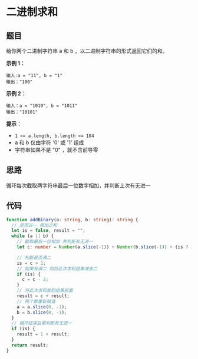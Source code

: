 # 二进制求和

## 题目

给你两个二进制字符串 a 和 b ，以二进制字符串的形式返回它们的和。

**示例 1：**

```
输入:a = "11", b = "1"
输出："100"
```

**示例 2：**

```
输入：a = "1010", b = "1011"
输出："10101"
```

**提示：**

- `1 <= a.length, b.length <= 104`
- a 和 b 仅由字符 '0' 或 '1' 组成
- 字符串如果不是 "0" ，就不含前导零

## 思路

循环每次截取两字符串最后一位数字相加，并判断上次有无进一

## 代码

```ts
function addBinary(a: string, b: string): string {
  // 是否进一 相加之和
  let is = false, result = "";
  while (a || b) {
    // 截取最后一位相加 并判断有无进一
    let c: number = Number(a.slice(-1)) + Number(b.slice(-1)) + (is ? 1 : 0);

    // 判断是否满二
    is = c > 1;
    // 如果有满二 则将此次求和结果减去二
    if (is) {
      c = c - 2;
    }
    // 将此次求和放到结果前面
    result = c + result;
    // 两个数重新赋值
    a = a.slice(0, -1);
    b = b.slice(0, -1);
  }
  // 循环结束后需判断有无进一
  if (is) {
    result = 1 + result;
  }
  return result;
}
```
